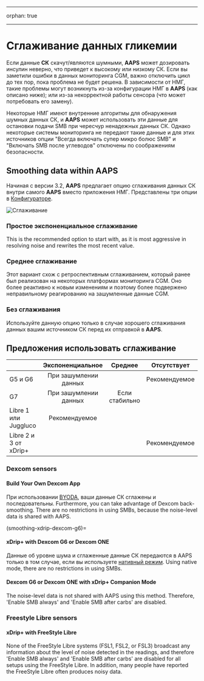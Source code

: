 - - -
orphan: true
- - -

# Сглаживание данных гликемии

Если данные **СК** скачут/являются шумными, **AAPS** может дозировать инсулин неверно, что приведет к высокому или низкому СК. Если вы заметили ошибки в данных мониторинга CGM, важно отключить цикл до тех пор, пока проблема не будет решена. В зависимости от НМГ, такие проблемы могут возникнуть из-за конфигурации НМГ в **AAPS** (как описано ниже); или из-за некорректной работы сенсора (что может потребовать его замену).

Некоторые НМГ имеют внутренние алгоритмы для обнаружения шумных данных СК, и **AAPS** может использовать эти данные для остановки подачи SMB при чересчур ненадежных данных СК. Однако некоторые системы мониторинга не передают такие данные и для этих источников опции "Всегда включать супер микро болюс SMB" и "Включать SMB после углеводов" отключены по соображениям безопасности.

## Smoothing data within AAPS

Начиная с версии 3.2, **AAPS** предлагает опцию сглаживания данных СК внутри самого **AAPS** вместо приложения НМГ. Представлены три опции в [Конфигураторе](../SettingUpAaps/ConfigBuilder.md).

![Сглаживание](../images/ConfBuild_Smoothing.png)

### Простое экспоненциальное сглаживание

This is the recommended option to start with, as it is most aggressive in resolving noise and rewrites the most recent value.

### Среднее сглаживание

Этот вариант схож с ретроспективным сглаживанием, который ранее был реализован на некоторых платформах мониторинга CGM. Оно более реактивно к новым изменениям и поэтому более подвержено неправильному реагированию на зашумленные данные CGM.

### Без сглаживания

Используйте данную опцию только в случае хорошего сглаживания данных вашим источником СК перед их отправкой в **AAPS**.

## Предложения использовать сглаживание

|                       |   Экспоненциальное    |    Среднее     |  Отсутствует  |
| --------------------- |:---------------------:|:--------------:|:-------------:|
| G5 и G6               | При зашумлении данных |                | Рекомендуемое |
| G7                    | При зашумлении данных | Если стабильно |               |
| Libre 1 или Juggluco  |     Рекомендуемое     |                |               |
| Libre 2 и 3 от xDrip+ |                       |                | Рекомендуемое |

### Dexcom sensors

#### Build Your Own Dexcom App
При использовании [BYODA](#DexcomG6-if-using-g6-with-build-your-own-dexcom-app), ваши данные СК сглажены и последовательны. Furthermore, you can take advantage of Dexcom back-smoothing. There are no restrictions in using SMBs, because the noise-level data is shared with AAPS.

(smoothing-xdrip-dexcom-g6)=
#### xDrip+ with Dexcom G6 or Dexcom ONE
Данные об уровне шума и сглаженные данные СК передаются в AAPS только в том случае, если вы используете [нативный режим](https://navid200.github.io/xDrip/docs/Native-Algorithm). Using native mode, there are no restrictions in using SMBs.

#### Dexcom G6 or Dexcom ONE with xDrip+ Companion Mode
The noise-level data is not shared with AAPS using this method. Therefore, 'Enable SMB always' and 'Enable SMB after carbs' are disabled.

### Freestyle Libre sensors

#### xDrip+ with FreeStyle Libre
None of the FreeStyle Libre systems (FSL1, FSL2, or FSL3) broadcast any information about the level of noise detected in the readings, and therefore 'Enable SMB always' and 'Enable SMB after carbs' are disabled for all setups using the FreeStyle Libre. In addition, many people have reported the FreeStyle Libre often produces noisy data.
